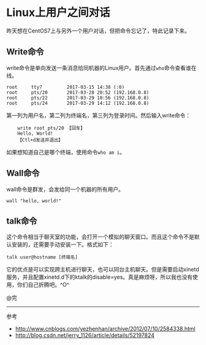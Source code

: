 Linux上用户之间对话
=================
昨天想在CentOS7上与另外一个用户对话，但把命令忘记了，特此记录下来。

## Write命令
write命令是单向发送一条消息给同机器的Linux用户。首先通过`who`命令查看谁在线。

    root     tty7         2017-03-15 14:38 (:0)
    root     pts/20       2017-03-28 20:52 (192.168.0.8)
    root     pts/22       2017-03-29 10:56 (192.168.0.8)
    root     pts/24       2017-03-29 14:12 (192.168.0.8)

第一列为用户名，第二列为终端名，第三列为登录时间。然后输入write命令：
```
    write root pts/20 【回车】
    Hello, World!
    【Ctl+d发送并退出】
```
如果想知道自己是哪个终端，使用命令`who am i`。

## Wall命令
wall命令是群发，会发给同一个机器的所有用户。
```
wall "hello, world!"
```


## talk命令
这个命令相当于聊天室的功能，会打开一个模拟的聊天窗口。而且这个命令不是默认安装的，还需要手动安装一下。格式如下：
```
talk user@hostname [终端名]
```
它的优点是可以实现跨主机进行聊天，也可以同台主机聊天。但是需要启动xinetd服务，并且配置xinetd.d下的ktalk的disable=yes。真是麻烦呀，所以我也没有使用，你们自己折腾吧。^O^ 



@完

-----------
参考
- <http://www.cnblogs.com/yezhenhan/archive/2012/07/10/2584338.html>
- <http://blog.csdn.net/jerry_1126/article/details/52197824>
